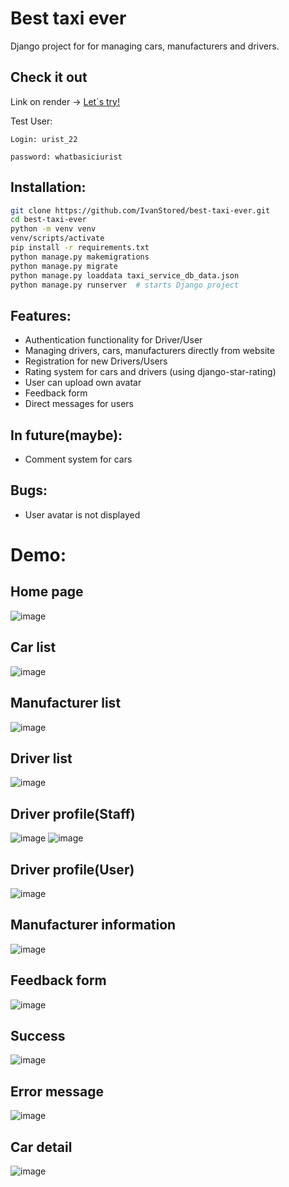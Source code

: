 # Best taxi ever

Django project for for managing cars, manufacturers and drivers.

## Check it out
Link on render -> [Let`s try!](https://best-taxi-ever.onrender.com)

Test User:

```
Login: urist_22

password: whatbasiciurist
```
## Installation:


```sh
git clone https://github.com/IvanStored/best-taxi-ever.git
cd best-taxi-ever
python -m venv venv
venv/scripts/activate
pip install -r requirements.txt
python manage.py makemigrations
python manage.py migrate
python manage.py loaddata taxi_service_db_data.json
python manage.py runserver  # starts Django project
```

## Features:
- Authentication functionality for Driver/User
- Managing drivers, cars, manufacturers directly from website
- Registration for new Drivers/Users
- Rating system for cars and drivers (using django-star-rating)
- User can upload own avatar
- Feedback form
- Direct messages for users

## In future(maybe):
- Comment system for cars

## Bugs:
- User avatar is not displayed

# Demo:
## Home page
![image](https://user-images.githubusercontent.com/43565760/201485185-ffa8a232-b7f3-4b06-be25-f3265a459358.png)

## Car list
![image](https://user-images.githubusercontent.com/43565760/201485232-7abfa028-133f-497f-965e-91b265fd16ac.png)

## Manufacturer list
![image](https://user-images.githubusercontent.com/43565760/201485245-32686b58-7ba0-4a41-b5a4-1f746c7522a9.png)

## Driver list
![image](https://user-images.githubusercontent.com/43565760/201485254-6c802d50-a46f-49bf-b4f0-90543b690e09.png)

## Driver profile(Staff)
![image](https://user-images.githubusercontent.com/43565760/201485281-3a8520fd-ca99-4c75-81b9-56fe054ab83e.png)
![image](https://user-images.githubusercontent.com/43565760/201485312-60f83ae2-92bb-43b3-bf8d-f9dc9937ecfd.png)

## Driver profile(User)
![image](https://user-images.githubusercontent.com/43565760/201485530-9edfc75c-eabb-490f-a6e7-840788175e41.png)

## Manufacturer information
![image](https://user-images.githubusercontent.com/43565760/201485543-8611169b-bff2-407c-937e-94d55f4f299f.png)
## Feedback form
![image](https://user-images.githubusercontent.com/43565760/201485552-17783a80-e763-4a39-8031-c2c51bf7a1b2.png)
## Success 
![image](https://user-images.githubusercontent.com/43565760/201485579-a5559cf5-70fa-46ca-ab93-9381f9e5a72d.png)
## Error message
![image](https://user-images.githubusercontent.com/43565760/201485608-5657d8c6-146a-499b-ae59-7638ab2ad9ce.png)

## Car detail
![image](https://user-images.githubusercontent.com/43565760/201485636-38ecf86b-0616-4361-a248-907cb7401582.png)
